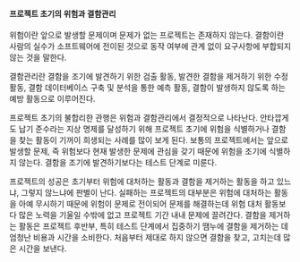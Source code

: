 #### 프로젝트 초기의 위험과 결함관리
위험이란 앞으로 발생할 문제이며 문제가 없는 프로젝트는 존재하지 않는다. 결함이란 사람의 실수가 소프트웨어에 전이된 것으로 동작 여부에 관계 없이 요구사항에 부합되지 않는 것을 말한다.

결함관리란 결함을 조기에 발견하기 위한 검출 활동, 발견한 결함을 제거하기 위한 수정 활동, 결함 데이터베이스 구축 및 분석을 통한 예측 활동, 결함이 발생하지 않도록 하는 예방 활동으로 이루어진다.

프로젝트 초기의 불합리한 관행은 위험과 결함관리에서 결정적으로 나타난다. 안타깝게도 납기 준수라는 지상 명제를 달성하기 위해 프로젝트 초기에 위험을 식별하거나 결함을 찾는 활동이 기꺼이 희생되는 사례를 많이 보게 된다.
보통의 프로젝트에서는 앞으로 발생할 문제, 즉 위험보다 현재 발생한 문제에 관심을 갖기 때문에 위험을 조기에 식별하지 않는다. 결함을 조기에 발견하기보다는 테스트 단계로 미룬다.

프로젝트의 성공은 초기부터 위험에 대처하는 활동과 결함을 제거하는 활동을 하고 있느냐, 그렇지 않느냐에 판별이 난다. 실패하는 프로젝트의 대부분은 위험에 대처하는 활동을 아예 무시하기 때문에 위험이 문제로 전이되어 문제를 해결하는데 위험 대처 활동보다 많은 노력을 기울일 수밖에 없고 프로젝트 기간 내내 문제에 끌려간다. 결함을 제거하는 활동은 프로젝트 후반부, 특히 테스트 단계에서 집중하기 땜누에 결함을 제거하는 데 엄청난 비용과 시간을 소비한다. 처음부터 제대로 하지 않으면 결함을 찾고, 고치는데 많은 시간을 보낸다.